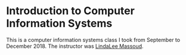 # Introduction to Computer Information Systems
This is a computer information systems class I took from September to December 2018. The instructor was [LindaLee Massoud](http://esweb.mcc.edu/~lindalee.massoud/).
